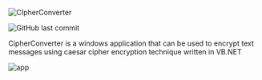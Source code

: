 ![CIpherConverter](https://user-images.githubusercontent.com/93212087/163305462-ff1092a4-06ce-42aa-a9c1-d57b651ad0dc.png)

![GitHub last commit](https://img.shields.io/github/last-commit/NishakMohomed/CipherConverter)

CipherConverter is a windows application that can be used to encrypt text messages using caesar cipher encryption technique written in VB.NET

![app](https://user-images.githubusercontent.com/93212087/163305548-1d80be1b-47fe-4cc0-b942-aec8a5e1d94b.png)

